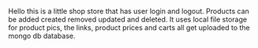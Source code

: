 Hello this is a little shop store that has user login and logout. Products can be added created removed updated and deleted. 
It uses local file storage for product pics, the links,
product prices and carts all get uploaded to the mongo db database.
